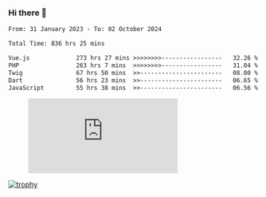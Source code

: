 ### Hi there 👋
<!--START_SECTION:waka-->

```txt
From: 31 January 2023 - To: 02 October 2024

Total Time: 836 hrs 25 mins

Vue.js             273 hrs 27 mins >>>>>>>>-----------------   32.26 %
PHP                263 hrs 7 mins  >>>>>>>>-----------------   31.04 %
Twig               67 hrs 50 mins  >>-----------------------   08.00 %
Dart               56 hrs 23 mins  >>-----------------------   06.65 %
JavaScript         55 hrs 38 mins  >>-----------------------   06.56 %
```

<!--END_SECTION:waka-->
<!-- 
- 🔭 I’m currently working on ...
- 🌱 I’m currently learning ...
- 👯 I’m looking to collaborate on ...
- 🤔 I’m looking for help with ...
- 💬 Ask me about ...
- 📫 How to reach me: ...
- 😄 Pronouns: ...
- ⚡ Fun fact: ... -->


<figure><embed src="https://wakatime.com/share/@jakihanif/43c5af78-a69f-4ced-8cfc-b0822aa9be8f.svg"></embed></figure>

[![trophy](https://github-profile-trophy.vercel.app/?username=jakihanif23&rank=-A,-A)](https://github.com/jakihanif23)
